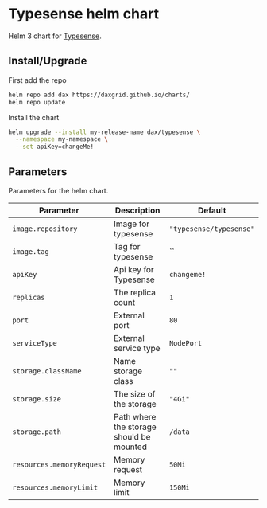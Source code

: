 # Typesense helm chart

Helm 3 chart for [Typesense](https://github.com/typesense/typesense).

## Install/Upgrade

First add the repo
```sh
helm repo add dax https://daxgrid.github.io/charts/
helm repo update
```

Install the chart
```sh
helm upgrade --install my-release-name dax/typesense \
  --namespace my-namespace \
  --set apiKey=changeMe!
```

## Parameters

Parameters for the helm chart.

| Parameter                 | Description                              | Default                 |
|---------------------------|------------------------------------------|-------------------------|
| `image.repository`        | Image for typesense                      | `"typesense/typesense"` |
| `image.tag`               | Tag for typesense                        | ``                 |
| `apiKey`                  | Api key for Typesense                    | `changeme!`             |
| `replicas`                | The replica count                        | `1`                     |
| `port`                    | External port                            | `80`                    |
| `serviceType`             | External service type                    | `NodePort`              |
| `storage.className`       | Name storage class                       | `""`                    |
| `storage.size`            | The size of the storage                  | `"4Gi"`                 |
| `storage.path`            | Path where the storage should be mounted | `/data`                 |
| `resources.memoryRequest` | Memory request                           | `50Mi`                  |
| `resources.memoryLimit`   | Memory limit                             | `150Mi`                 |
